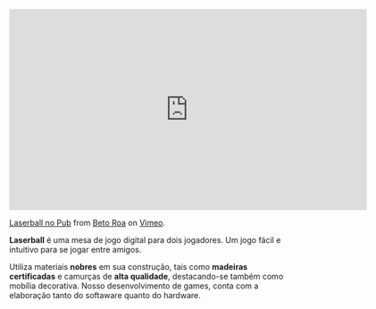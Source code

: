 
<div class="video-container widevideo">
<iframe src="https://player.vimeo.com/video/187491485" width="640" height="360" frameborder="0" webkitallowfullscreen mozallowfullscreen allowfullscreen></iframe>
<p><a href="https://vimeo.com/187491485">Laserball no Pub</a> from <a href="https://vimeo.com/user18296777">Beto Roa</a> on <a href="https://vimeo.com">Vimeo</a>.</p>
</div>

**Laserball** é uma mesa de jogo digital para dois jogadores. Um jogo fácil e intuitivo para se jogar entre amigos.

Utiliza materiais **nobres** em sua construção, tais como **madeiras certificadas** e camurças de **alta qualidade**, destacando-se também como mobília decorativa.
Nosso desenvolvimento de games, conta com a elaboração tanto do softaware quanto do hardware.
